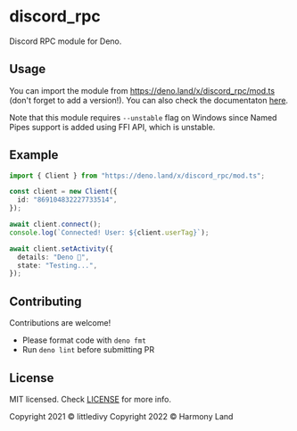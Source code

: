 # discord_rpc

Discord RPC module for Deno.

## Usage

You can import the module from https://deno.land/x/discord_rpc/mod.ts (don't forget
to add a version!). You can also check the documentaton 
[here](https://doc.deno.land/https://deno.land/x/discord_rpc/mod.ts).

Note that this module requires `--unstable` flag on Windows since Named Pipes support
is added using FFI API, which is unstable.

## Example

```typescript
import { Client } from "https://deno.land/x/discord_rpc/mod.ts";

const client = new Client({
  id: "869104832227733514",
});

await client.connect();
console.log(`Connected! User: ${client.userTag}`);

await client.setActivity({
  details: "Deno 🦕",
  state: "Testing...",
});
```

## Contributing

Contributions are welcome!

- Please format code with `deno fmt`
- Run `deno lint` before submitting PR

## License

MIT licensed. Check [LICENSE](./LICENSE) for more info.

Copyright 2021 © littledivy
Copyright 2022 © Harmony Land
